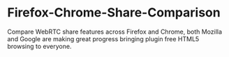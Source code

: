 Firefox-Chrome-Share-Comparison
===============================

Compare WebRTC share features across Firefox and Chrome, both Mozilla and Google are making great progress bringing plugin free HTML5 browsing to everyone. 

